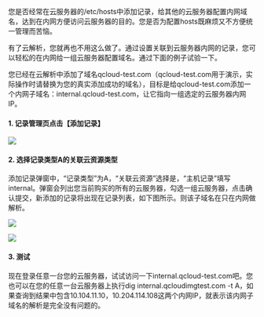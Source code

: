 您是否经常在云服务器的/etc/hosts中添加记录，给其他的云服务器配置内网域名，达到在内网方便访问云服务器的目的。您是否为配置hosts既麻烦又不方便统一管理而苦恼。

有了云解析，您就再也不用这么做了。通过设置关联到云服务器内网的记录，您可以轻松的在内网给一组云服务器配置域名。通过下面的例子试验一下。

您已经在云解析中添加了域名qcloud-test.com（qcloud-test.com用于演示，实际操作时请替换为您的真实添加成功的域名），目标是给qcloud-test.com添加一个内网子域名：internal.qcloud-test.com，让它指向一组选定的云服务器内网IP。

#### 1. 记录管理页点击【添加记录】

![](http://imgcache.tcecqpoc.fsphere.cn/image/mc.qcloudimg.com/static/img/2105c247ebb21aa574da70c7b18c354d/1.png)

#### 2. 选择记录类型A的关联云资源类型
添加记录弹窗中，“记录类型”为A，“关联云资源”选择是，“主机记录”填写internal。弹窗会列出您当前购买的所有的云服务器，勾选一组云服务器，点击确认提交，新添加的记录将出现在记录列表，如下图所示。则该子域名在只在内网做解析。

![](http://imgcache.tcecqpoc.fsphere.cn/image/mc.qcloudimg.com/static/img/0b20bd3ce40d12483eedc032498c0cfd/4.png)

![](http://imgcache.tcecqpoc.fsphere.cn/image/mc.qcloudimg.com/static/img/abc977fdc612b1b24ea77253d23bc3c5/5.png)

#### 3. 测试
现在登录任意一台您的云服务器，试试访问一下internal.qcloud-test.com吧。您也可以在您的任意一台云服务器上执行dig internal.qcloudimgtest.com -t A，如果查询到结果中包含10.104.11.10，10.204.114.108这两个内网IP，就表示该内网子域名的解析是完全没有问题的。

